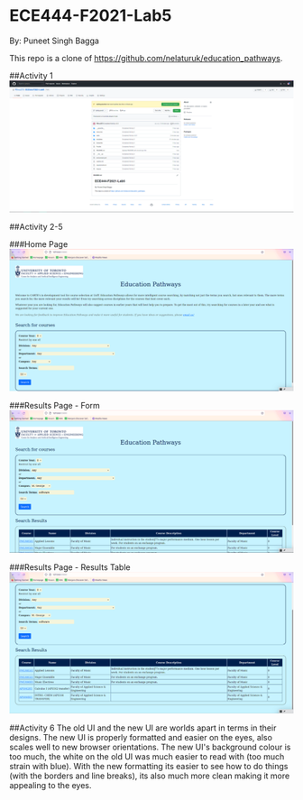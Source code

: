 # ECE444-F2021-Lab5
By: Puneet Singh Bagga

This repo is a clone of https://github.com/nelaturuk/education_pathways.

##Activity 1
![Activity1_Screenshot](./Activity_Pics/Activity1.png)

##Activity 2-5

###Home Page
![Activity1_Screenshot](./Activity_Pics/Activity2-5_1.png)

###Results Page - Form
![Activity1_Screenshot](./Activity_Pics/Activity2-5_2.png)

###Results Page - Results Table
![Activity1_Screenshot](./Activity_Pics/Activity2-5_3.png)

##Activity 6
The old UI and the new UI are worlds apart in terms in their designs. The new UI is properly formatted and easier on the eyes, also scales well to new browser orientations. The new UI's background colour is too much, the white on the old UI was much easier to read with (too much strain with blue). With the new formatting its easier to see how to do things (with the borders and line breaks), its also much more clean making it more appealing to the eyes. 
